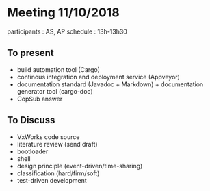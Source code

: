 # Meeting 11/10/2018

participants : AS, AP
schedule : 13h-13h30

## To present

- build automation tool (Cargo)
- continous integration and deployment service (Appveyor)
- documentation standard (Javadoc + Markdown) + documentation generator tool (cargo-doc)
- CopSub answer

## To Discuss

- VxWorks code source
- literature review (send draft)
- bootloader
- shell
- design principle (event-driven/time-sharing)
- classification (hard/firm/soft)
- test-driven development